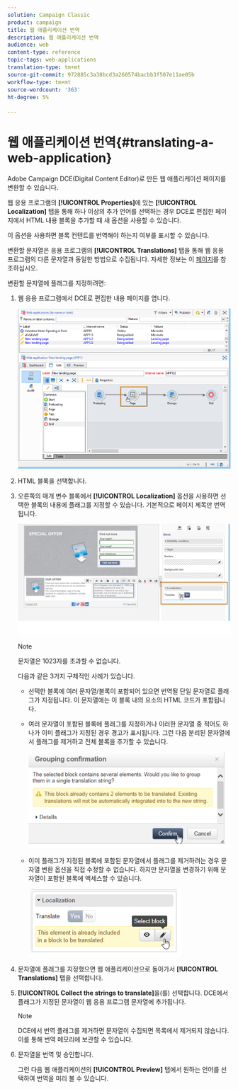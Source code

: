 ```yaml
---
solution: Campaign Classic
product: campaign
title: 웹 애플리케이션 번역
description: 웹 애플리케이션 번역
audience: web
content-type: reference
topic-tags: web-applications
translation-type: tm+mt
source-git-commit: 972885c3a38bcd3a260574bacbb3f507e11ae05b
workflow-type: tm+mt
source-wordcount: '363'
ht-degree: 5%

---
```



# 웹 애플리케이션 번역{#translating-a-web-application}

Adobe Campaign DCE(Digital Content Editor)로 만든 웹 애플리케이션 페이지를 변환할 수 있습니다.

웹 응용 프로그램의 **[!UICONTROL Properties]**&#x200B;에 있는 **[!UICONTROL Localization]** 탭을 통해 하나 이상의 추가 언어를 선택하는 경우 DCE로 편집한 페이지에서 HTML 내용 블록을 추가할 때 새 옵션을 사용할 수 있습니다.

이 옵션을 사용하면 블록 컨텐트를 번역해야 하는지 여부를 표시할 수 있습니다.

변환할 문자열은 응용 프로그램의 **[!UICONTROL Translations]** 탭을 통해 웹 응용 프로그램의 다른 문자열과 동일한 방법으로 수집됩니다. 자세한 정보는 이 [페이지](../../web/using/translating-a-web-form.md)를 참조하십시오.

변환할 문자열에 플래그를 지정하려면:

1. 웹 응용 프로그램에서 DCE로 편집한 내용 페이지를 엽니다.

   ![](assets/dce_translation_3.png)

1. HTML 블록을 선택합니다.
1. 오른쪽의 매개 변수 블록에서 **[!UICONTROL Localization]** 옵션을 사용하면 선택한 블록의 내용에 플래그를 지정할 수 있습니다. 기본적으로 페이지 제목만 번역됩니다.

   ![](assets/dce_translation_1.png)

   >[!NOTE]
   >
   >문자열은 1023자를 초과할 수 없습니다.

   다음과 같은 3가지 구체적인 사례가 있습니다.

   * 선택한 블록에 여러 문자열/블록이 포함되어 있으면 번역될 단일 문자열로 플래그가 지정됩니다. 이 문자열에는 이 블록 내의 요소의 HTML 코드가 포함됩니다.
   * 여러 문자열이 포함된 블록에 플래그를 지정하거나 이러한 문자열 중 적어도 하나가 이미 플래그가 지정된 경우 경고가 표시됩니다. 그런 다음 분리된 문자열에서 플래그를 제거하고 전체 블록을 추가할 수 있습니다.

      ![](assets/dce_translation_4.png)

   * 이미 플래그가 지정된 블록에 포함된 문자열에서 플래그를 제거하려는 경우 문자열 변환 옵션을 직접 수정할 수 없습니다. 하지만 문자열을 변경하기 위해 문자열이 포함된 블록에 액세스할 수 있습니다.

      ![](assets/dce_translation_2.png)

1. 문자열에 플래그를 지정했으면 웹 애플리케이션으로 돌아가서 **[!UICONTROL Translations]** 탭을 선택합니다.
1. **[!UICONTROL Collect the strings to translate]**&#x200B;을(를) 선택합니다. DCE에서 플래그가 지정된 문자열이 웹 응용 프로그램 문자열에 추가됩니다.

   >[!NOTE]
   >
   >DCE에서 번역 플래그를 제거하면 문자열이 수집되면 목록에서 제거되지 않습니다. 이를 통해 번역 메모리에 보관할 수 있습니다.

1. 문자열을 번역 및 승인합니다.

   그런 다음 웹 애플리케이션의 **[!UICONTROL Preview]** 탭에서 원하는 언어를 선택하여 번역을 미리 볼 수 있습니다.

